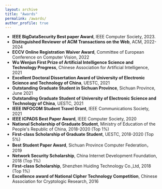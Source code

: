 ```yaml
---
layout: archive
title: "Awards"
permalink: /awards/
author_profile: true
---
```


* **IEEE BigDataSecurity Best paper Award**, IEEE Computer Society, 2023.
* **Distinguished Reviewer of ACM Transactions on the Web**, ACM, 2022-2024
*  **ECCV Online Registration Waiver Award**, Committee of European Conference on Computer Vision, 2022
*  **Wu Wenjun First Prize of Artificial Intelligence Science and Technology Progress**, Chinese Association for Artificial Intelligence, 2021
*  **Excellent Doctoral Dissertation Award of University of Electronic Science and Technology of China**,  UESTC, 2021
* **Outstanding Graduate Student in Sichuan Province**, Sichuan Province, June 2021
* **Outstanding Graduate Student of University of Electronic Science and Technology of China**, UESTC,  2021
* **IEEE INFOCOM Student Travel Grant**, IEEE Communications Society, 2021
* **IEEE ICPADS Best Paper Award**, IEEE Computer Society, 2020
* **National Scholarship of Graduate Student**, Ministry of Education of the People's Republic of China, 2018-2020 (Top 1%)
* **First-class Scholarship of Graduate Student**, UESTC, 2018-2020 (Top 5%)
* **Best Student Paper Award**, Sichuan Province Computer Federation， 2019
* **Network Security Scholarship**, China Internet Development Foundation, 2018 (Top 1%)
* **First-class Scholarship**, Shenzhen Huiding Technology Co.,Ltd, 2018 (Top 1%)
* **Excellence award of National Cipher Technology Competition**, Chinese Association for Cryptologic Research, 2016

   
